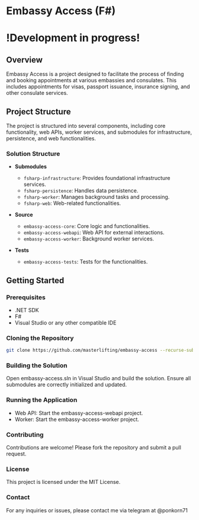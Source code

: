 <!-- @format -->

# Embassy Access (F#)

# !Development in progress!

## Overview

Embassy Access is a project designed to facilitate the process of finding and booking appointments at various embassies and consulates. This includes appointments for visas, passport issuance, insurance signing, and other consulate services.

## Project Structure

The project is structured into several components, including core functionality, web APIs, worker services, and submodules for infrastructure, persistence, and web functionalities.

### Solution Structure

- **Submodules**

  - `fsharp-infrastructure`: Provides foundational infrastructure services.
  - `fsharp-persistence`: Handles data persistence.
  - `fsharp-worker`: Manages background tasks and processing.
  - `fsharp-web`: Web-related functionalities.

- **Source**

  - `embassy-access-core`: Core logic and functionalities.
  - `embassy-access-webapi`: Web API for external interactions.
  - `embassy-access-worker`: Background worker services.

- **Tests**
  - `embassy-access-tests`: Tests for the functionalities.

## Getting Started

### Prerequisites

- .NET SDK
- F#
- Visual Studio or any other compatible IDE

### Cloning the Repository

```bash
git clone https://github.com/masterlifting/embassy-access --recurse-submodules
```

### Building the Solution

Open embassy-access.sln in Visual Studio and build the solution. Ensure all submodules are correctly initialized and updated.

### Running the Application

- Web API: Start the embassy-access-webapi project.
- Worker: Start the embassy-access-worker project.

### Contributing

Contributions are welcome! Please fork the repository and submit a pull request.

### License

This project is licensed under the MIT License.

### Contact

For any inquiries or issues, please contact me via telegram at @ponkorn71
